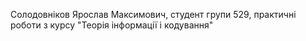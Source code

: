 Солодовніков Ярослав Максимович,
студент групи 529, практичні роботи з курсу "Теорія інформації і кодування"